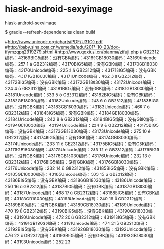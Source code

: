 # hiask-android-sexyimage
hiask-android-sexyimage

$ gradle --refresh-dependencies clean build

#http://www.unicode.org/charts/PDF/U31C0.pdf
#http://baby.sina.com.cn/wemedia/edu/2017-10-23/doc-ifymzqpq2919279.shtml
#http://www.qqxiuzi.cn/bianma/zifuji.php
ā
GB2312编码：43169BIG5编码：没有GBK编码：43169GB18030编码：43169Unicode编码：257 1
á
GB2312编码：43170BIG5编码：没有GBK编码：43170GB18030编码：43170Unicode编码：225 2
ǎ
GB2312编码：43171BIG5编码：没有GBK编码：43171GB18030编码：43171Unicode编码：462 3
à
GB2312编码：43172BIG5编码：没有GBK编码：43172GB18030编码：43172Unicode编码：224 4
ō
GB2312编码：43181BIG5编码：没有GBK编码：43181GB18030编码：43181Unicode编码：333 5
ó
GB2312编码：43182BIG5编码：没有GBK编码：43182GB18030编码：43182Unicode编码：243 6
ǒ
GB2312编码：43183BIG5编码：没有GBK编码：43183GB18030编码：43183Unicode编码：466 7
ò
GB2312编码：43184BIG5编码：没有GBK编码：43184GB18030编码：43184Unicode编码：242 8
ê
GB2312编码：43194BIG5编码：没有GBK编码：43194GB18030编码：43194Unicode编码：234 9
ē
GB2312编码：43173BIG5编码：没有GBK编码：43173GB18030编码：43173Unicode编码：275 10
é
GB2312编码：43174BIG5编码：没有GBK编码：43174GB18030编码：43174Unicode编码：233 11
ě
GB2312编码：43175BIG5编码：没有GBK编码：43175GB18030编码：43175Unicode编码：283 12
è
GB2312编码：43176BIG5编码：没有GBK编码：43176GB18030编码：43176Unicode编码：232 13
è
GB2312编码：43176BIG5编码：没有GBK编码：43176GB18030编码：43176Unicode编码：232 14
ū
GB2312编码：43185BIG5编码：没有GBK编码：43185GB18030编码：43185Unicode编码：363 15
ú
GB2312编码：43186BIG5编码：没有GBK编码：43186GB18030编码：43186Unicode编码：250 16
ǔ
GB2312编码：43187BIG5编码：没有GBK编码：43187GB18030编码：43187Unicode编码：468 17
ù
GB2312编码：43188BIG5编码：没有GBK编码：43188GB18030编码：43188Unicode编码：249 18
ǖ
GB2312编码：43189BIG5编码：没有GBK编码：43189GB18030编码：43189Unicode编码：470 19
ǘ
GB2312编码：43190BIG5编码：没有GBK编码：43190GB18030编码：43190Unicode编码：472 20
ǚ
GB2312编码：43191BIG5编码：没有GBK编码：43191GB18030编码：43191Unicode编码：474 21
ǜ
GB2312编码：43192BIG5编码：没有GBK编码：43192GB18030编码：43192Unicode编码：476 22
ü
GB2312编码：43193BIG5编码：没有GBK编码：43193GB18030编码：43193Unicode编码：252 23
